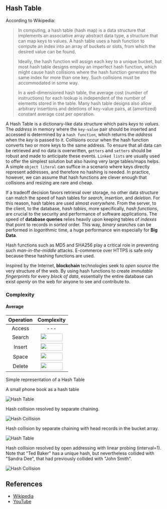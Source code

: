 ## Hash Table

According to Wikipedia:

> In computing, a hash table (hash map) is a data structure that implements an associative array abstract data type, a structure that can map keys to values. A hash table uses a hash function to compute an index into an array of buckets or slots, from which the desired value can be found.
>
> Ideally, the hash function will assign each key to a unique bucket, but most hash table designs employ an imperfect hash function, which might cause hash collisions where the hash function generates the same index for more than one key. Such collisions must be accommodated in some way.
>
> In a well-dimensioned hash table, the average cost (number of instructions) for each lookup is independent of the number of elements stored in the table. Many hash table designs also allow arbitrary insertions and deletions of key-value pairs, at (amortized) constant average cost per operation.

A Hash Table is a dictionary-like data structure which pairs *keys* to *values*. The *address* in memory where the `key-value` pair should be inserted and accessed is determined by a `hash function`, which returns the *address* when the *key* is passed to it. Collisions occur when the hash function converts two or more keys to the same address. To ensure that all data can be retrieved and no data is overwritten, `getters` and `setters` should be robust and made to anticipate these events. `Linked lists` are usually used to offer the simplest solution but also having very large tables/maps helps. A simple `object literal` can suffice in a scenario where keys directly represent addresses, and therefore no hashing is needed. In practice, however, we can assume that hash functions are clever enough that collisions and resizing are rare and cheap.

If a tradeoff decision favors retrieval over storage, no other data structure can match the speed of hash tables for *search*, *insertion*, and *deletion*. For this reason, hash tables are used almost *everywhere*. From the server, to the client, to the database, *hash tables*, more specifically, *hash functions*, are crucial to the security and performance of software applications. The speed of **database queries** relies heavily upon keeping tables of *indexes* that point to records in *sorted* order. This way, *binary searches* can be performed in *logarithmic* time, a huge performance win especially for **Big Data**.

Hash functions such as MD5 and SHA256 play a critical role in preventing such *man-in-the-middle* attacks. E-commerce over HTTPS is safe only because these hashing functions are used.

Inspired by the Internet, **blockchain** technologies seek to *open source* the very structure of the web. By using hash functions to create *immutable fingerprints* for every *block of data*, essentially the entire database can exist *openly* on the web for anyone to see and contribute to.

### Complexity

#### Average

| Operation | Complexity |
| :-------: | :--------: |
| Access    | ---        |
| Search    | <img src="/assets/constant-time.svg?invert_in_darkmode&sanitize=true" align=middle width=70.05992069999998pt height=24.65753399999998pt/> |
| Insert    | <img src="/assets/constant-time.svg?invert_in_darkmode&sanitize=true" align=middle width=70.05992069999998pt height=24.65753399999998pt/> |
| Space     | <img src="/assets/linear-time.svg?invert_in_darkmode&sanitize=true" align=middle width=70.05992069999998pt height=24.65753399999998pt/> |
| Delete    | <img src="/assets/constant-time.svg?invert_in_darkmode&sanitize=true" align=middle width=70.05992069999998pt height=24.65753399999998pt/> |

Simple representation of a Hash Table

A small phone book as a hash table

![Hash Table](https://upload.wikimedia.org/wikipedia/commons/7/7d/Hash_table_3_1_1_0_1_0_0_SP.svg)

Hash collision resolved by separate chaining.

![Hash Collision](https://upload.wikimedia.org/wikipedia/commons/d/d0/Hash_table_5_0_1_1_1_1_1_LL.svg)

Hash collision by separate chaining with head records in the bucket array.

![Hash Table](https://upload.wikimedia.org/wikipedia/commons/thumb/5/5a/Hash_table_5_0_1_1_1_1_0_LL.svg/1000px-Hash_table_5_0_1_1_1_1_0_LL.svg.png)

Hash collision resolved by open addressing with linear probing (interval=1). Note that "Ted Baker" has a unique hash, but nevertheless collided with "Sandra Dee", that had previously collided with "John Smith".

![Hash Collision](https://upload.wikimedia.org/wikipedia/commons/thumb/b/bf/Hash_table_5_0_1_1_1_1_0_SP.svg/760px-Hash_table_5_0_1_1_1_1_0_SP.svg.png)

## References

-   [Wikipedia](https://en.wikipedia.org/wiki/Hash_table)
-   [YouTube](https://www.youtube.com/watch?v=shs0KM3wKv8&index=4&list=PLLXdhg_r2hKA7DPDsunoDZ-Z769jWn4R8)
